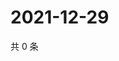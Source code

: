 # 2021-12-29

共 0 条

<!-- BEGIN WEIBO -->
<!-- 最后更新时间 Wed Dec 29 2021 21:13:38 GMT+0800 (China Standard Time) -->

<!-- END WEIBO -->
